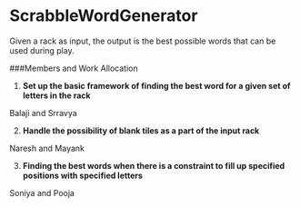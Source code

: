 # ScrabbleWordGenerator
Given a rack as input, the output is the best possible words that can be used during play. 

###Members and Work Allocation

1. **Set up the basic framework of finding the best word for a given set of letters in the rack**

Balaji and Srravya

2. **Handle the possibility of blank tiles as a part of the input rack**

Naresh and Mayank

3. **Finding the best words when there is a constraint to fill up specified positions with specified letters**

Soniya and Pooja



 
